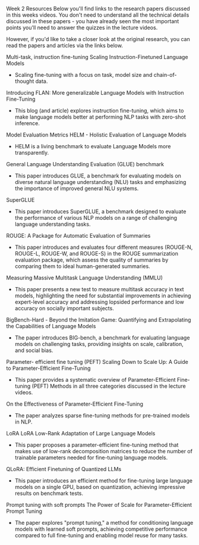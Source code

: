 Week 2 Resources
Below you'll find links to the research papers discussed in this weeks videos. You don't need to understand all the technical details discussed in these papers - you have already seen the most important points you'll need to answer the quizzes in the lecture videos. 

However, if you'd like to take a closer look at the original research, you can read the papers and articles via the links below. 


Multi-task, instruction fine-tuning
Scaling Instruction-Finetuned Language Models
 - Scaling fine-tuning with a focus on task, model size and chain-of-thought data.

Introducing FLAN: More generalizable Language Models with Instruction Fine-Tuning
 - This blog (and article) explores instruction fine-tuning, which aims to make language models better at performing NLP tasks with zero-shot inference.

Model Evaluation Metrics
HELM - Holistic Evaluation of Language Models
 - HELM is a living benchmark to evaluate Language Models more transparently. 

General Language Understanding Evaluation (GLUE) benchmark
 - This paper introduces GLUE, a benchmark for evaluating models on diverse natural language understanding (NLU) tasks and emphasizing the importance of improved general NLU systems.

SuperGLUE
 - This paper introduces SuperGLUE, a benchmark designed to evaluate the performance of various NLP models on a range of challenging language understanding tasks.

ROUGE: A Package for Automatic Evaluation of Summaries
 - This paper introduces and evaluates four different measures (ROUGE-N, ROUGE-L, ROUGE-W, and ROUGE-S) in the ROUGE summarization evaluation package, which assess the quality of summaries by comparing them to ideal human-generated summaries.

Measuring Massive Multitask Language Understanding (MMLU)
 - This paper presents a new test to measure multitask accuracy in text models, highlighting the need for substantial improvements in achieving expert-level accuracy and addressing lopsided performance and low accuracy on socially important subjects.

BigBench-Hard - Beyond the Imitation Game: Quantifying and Extrapolating the Capabilities of Language Models
 - The paper introduces BIG-bench, a benchmark for evaluating language models on challenging tasks, providing insights on scale, calibration, and social bias.

Parameter- efficient fine tuning (PEFT)
Scaling Down to Scale Up: A Guide to Parameter-Efficient Fine-Tuning
 - This paper provides a systematic overview of Parameter-Efficient Fine-tuning (PEFT) Methods in all three categories discussed in the lecture videos.

On the Effectiveness of Parameter-Efficient Fine-Tuning
 - The paper analyzes sparse fine-tuning methods for pre-trained models in NLP.

LoRA
LoRA Low-Rank Adaptation of Large Language Models
 -  This paper proposes a parameter-efficient fine-tuning method that makes use of low-rank decomposition matrices to reduce the number of trainable parameters needed for fine-tuning language models.

QLoRA: Efficient Finetuning of Quantized LLMs
 - This paper introduces an efficient method for fine-tuning large language models on a single GPU, based on quantization, achieving impressive results on benchmark tests.

Prompt tuning with soft prompts
The Power of Scale for Parameter-Efficient Prompt Tuning
 - The paper explores "prompt tuning," a method for conditioning language models with learned soft prompts, achieving competitive performance compared to full fine-tuning and enabling model reuse for many tasks.

